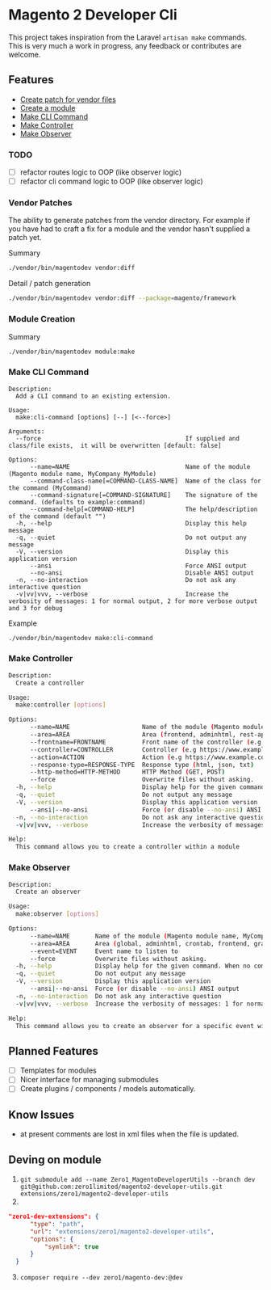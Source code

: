 # Magento 2 Developer Cli

This project takes inspiration from the Laravel `artisan make` commands.
This is very much a work in progress, any feedback or contributes are welcome.

## Features

- [Create patch for vendor files](#vendor-patches)
- [Create a module](#module-creation)
- [Make CLI Command](#make-cli-command)
- [Make Controller](#make-controller)
- [Make Observer](#make-observer)

### TODO
- [ ] refactor routes logic to OOP (like observer logic)
- [ ] refactor cli command logic to OOP (like observer logic)

### Vendor Patches
The ability to generate patches from the vendor directory.
For example if you have had to craft a fix for a module and the vendor hasn't supplied a patch yet.

Summary
```bash
./vendor/bin/magentodev vendor:diff
```

Detail / patch generation
```bash
./vendor/bin/magentodev vendor:diff --package=magento/framework
```

### Module Creation
Summary
```bash
./vendor/bin/magentodev module:make
```

### Make CLI Command

```text
Description:
  Add a CLI command to an existing extension.

Usage:
  make:cli-command [options] [--] [<--force>]

Arguments:
  --force                                        If supplied and class/file exists,  it will be overwritten [default: false]

Options:
      --name=NAME                                Name of the module (Magento module name, MyCompany_MyModule)
      --command-class-name[=COMMAND-CLASS-NAME]  Name of the class for the command (MyCommand)
      --command-signature[=COMMAND-SIGNATURE]    The signature of the command. (defaults to example:command)
      --command-help[=COMMAND-HELP]              The help/description of the command (default "")
  -h, --help                                     Display this help message
  -q, --quiet                                    Do not output any message
  -V, --version                                  Display this application version
      --ansi                                     Force ANSI output
      --no-ansi                                  Disable ANSI output
  -n, --no-interaction                           Do not ask any interactive question
  -v|vv|vvv, --verbose                           Increase the verbosity of messages: 1 for normal output, 2 for more verbose output and 3 for debug
```
Example
```bash
./vendor/bin/magentodev make:cli-command
```

### Make Controller
```bash
Description:
  Create a controller

Usage:
  make:controller [options]

Options:
      --name=NAME                    Name of the module (Magento module name, MyCompany_MyModule)
      --area=AREA                    Area (frontend, adminhtml, rest-api)
      --frontname=FRONTNAME          Front name of the controller (e.g https://www.example.com/FRONTNAME/controller/action)
      --controller=CONTROLLER        Controller (e.g https://www.example.com/frontname/CONTROLLER/action)
      --action=ACTION                Action (e.g https://www.example.com/frontname/controller/ACTION)
      --response-type=RESPONSE-TYPE  Response type (html, json, txt)
      --http-method=HTTP-METHOD      HTTP Method (GET, POST)
      --force                        Overwrite files without asking.
  -h, --help                         Display help for the given command. When no command is given display help for the list command
  -q, --quiet                        Do not output any message
  -V, --version                      Display this application version
      --ansi|--no-ansi               Force (or disable --no-ansi) ANSI output
  -n, --no-interaction               Do not ask any interactive question
  -v|vv|vvv, --verbose               Increase the verbosity of messages: 1 for normal output, 2 for more verbose output and 3 for debug

Help:
  This command allows you to create a controller within a module
```

### Make Observer
```bash
Description:
  Create an observer

Usage:
  make:observer [options]

Options:
      --name=NAME       Name of the module (Magento module name, MyCompany_MyModule)
      --area=AREA       Area (global, adminhtml, crontab, frontend, graphql, webapi_rest, webapi_soap), provide comma separated list for multiple.
      --event=EVENT     Event name to listen to
      --force           Overwrite files without asking.
  -h, --help            Display help for the given command. When no command is given display help for the list command
  -q, --quiet           Do not output any message
  -V, --version         Display this application version
      --ansi|--no-ansi  Force (or disable --no-ansi) ANSI output
  -n, --no-interaction  Do not ask any interactive question
  -v|vv|vvv, --verbose  Increase the verbosity of messages: 1 for normal output, 2 for more verbose output and 3 for debug

Help:
  This command allows you to create an observer for a specific event within a module
```

## Planned Features

- [ ] Templates for modules
- [ ] Nicer interface for managing submodules
- [ ] Create plugins / components / models automatically.

## Know Issues
- at present comments are lost in xml files when the file is updated.

## Deving on module

1. `git submodule add --name Zero1_MagentoDeveloperUtils --branch dev git@github.com:zero1limited/magento2-developer-utils.git extensions/zero1/magento2-developer-utils`
2. 
  ```json
  "zero1-dev-extensions": {
        "type": "path",
        "url": "extensions/zero1/magento2-developer-utils",
        "options": {
            "symlink": true
        }
    }
  ```
3. `composer require --dev zero1/magento-dev:@dev`